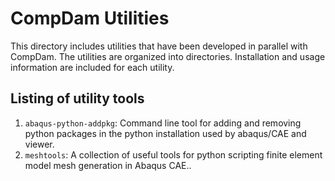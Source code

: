 # CompDam Utilities

This directory includes utilities that have been developed in parallel with CompDam. The utilities are organized into directories. Installation and usage information are included for each utility.

## Listing of utility tools
1. `abaqus-python-addpkg`: Command line tool for adding and removing python packages in the python installation used by abaqus/CAE and viewer.
2. `meshtools`: A collection of useful tools for python scripting finite element model mesh generation in Abaqus CAE..
